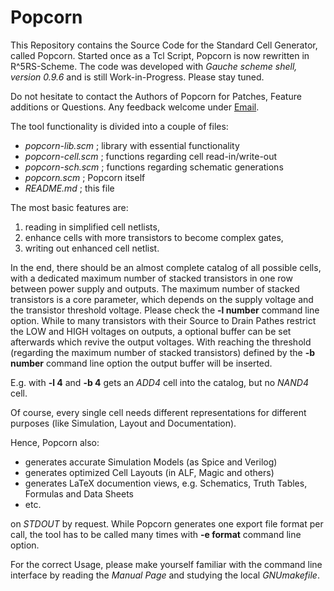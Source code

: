 # Popcorn

This Repository contains the Source Code for the Standard Cell Generator, called Popcorn.
Started once as a Tcl Script, Popcorn is now rewritten in R^5RS-Scheme.
The code was developed with *Gauche scheme shell, version 0.9.6* and is still Work-in-Progress.
Please stay tuned.

Do not hesitate to contact the Authors of Popcorn for Patches, Feature additions or Questions.
Any feedback welcome under [Email](mailto://popcorn@nospam.chipforge.org "popcorn@nospam.chipforge.org").

The tool functionality is divided into a couple of files:

- *popcorn-lib.scm*   ; library with essential functionality
- *popcorn-cell.scm*  ; functions regarding cell read-in/write-out
- *popcorn-sch.scm*   ; functions regarding schematic generations
- *popcorn.scm*       ; Popcorn itself
- *README.md*         ; this file

The most basic features are:

1. reading in simplified cell netlists,
2. enhance cells with more transistors to become complex gates,
3. writing out enhanced cell netlist.

In the end, there should be an almost complete catalog of all possible cells, with a dedicated maximum number of stacked transistors in one row between power supply and outputs.
The maximum number of stacked transistors is a core parameter, which depends on the supply voltage and the transistor threshold voltage.
Please check the **-l number** command line option. While to many transistors with their Source to Drain Pathes restrict the LOW and HIGH voltages on outputs, a optional buffer can be set afterwards which revive the output voltages.
With reaching the threshold (regarding the maximum number of stacked transistors) defined by the **-b number** command line option the output buffer will be inserted.

E.g. with **-l 4** and **-b 4** gets an *ADD4* cell into the catalog, but no *NAND4* cell.

Of course, every single cell needs different representations for different purposes (like Simulation, Layout and Documentation).

Hence, Popcorn also:

- generates accurate Simulation Models (as Spice and Verilog)
- generates optimized Cell Layouts (in ALF, Magic and others)
- generates LaTeX documention views, e.g. Schematics, Truth Tables, Formulas and Data Sheets
- etc.

on *STDOUT* by request.
While Popcorn generates one export file format per call, the tool has to be called many times with **-e format** command line option.

For the correct Usage, please make yourself familiar with the command line interface by reading the *Manual Page* and studying the local *GNUmakefile*.

